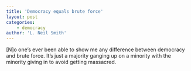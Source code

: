 ```yaml
---
title: 'Democracy equals brute force'
layout: post
categories:
    - democracy
author: 'L. Neil Smith'
---
```


\[N\]o one’s ever been able to show me any difference between democracy and brute force. It’s just a majority ganging up on a minority with the minority giving in to avoid getting massacred.